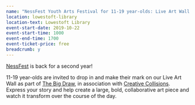 ```yaml
---
name: "NessFest Youth Arts Festival for 11-19 year-olds: Live Art Wall for The Big Draw with Creative Collisions"
location: lowestoft-library
location-text: Lowestoft Library
event-start-date: 2019-10-22
event-start-time: 1000
event-end-time: 1700
event-ticket-price: free
breadcrumb: y
---
```


[NessFest](https://www.facebook.com/NessFestLowestoft/) is back for a second year!

11-19 year-olds are invited to drop in and make their mark on our Live Art Wall as part of [The Big Draw](https://thebigdraw.org/), in association with [Creative Collisions](https://creativecollisions.org.uk/). Express your story and help create a large, bold, collaborative art piece and watch it transform over the course of the day.
